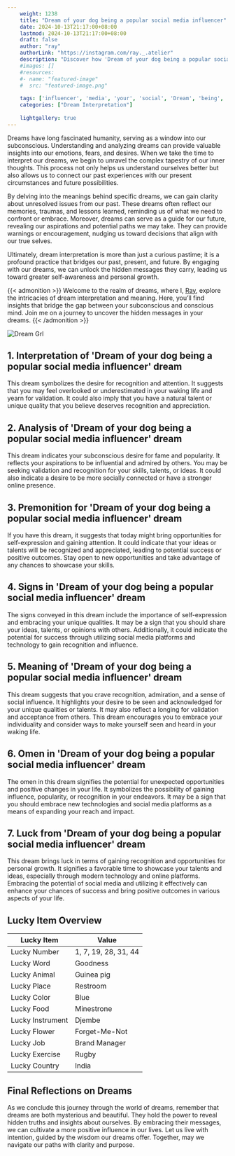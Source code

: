 ```yaml
---
    weight: 1238
    title: "Dream of your dog being a popular social media influencer"  # Assuming 'title' column exists
    date: 2024-10-13T21:17:00+08:00
    lastmod: 2024-10-13T21:17:00+08:00
    draft: false
    author: "ray"
    authorLink: "https://instagram.com/ray._.atelier"
    description: "Discover how 'Dream of your dog being a popular social media influencer' can interpret your future and uncover its significant meanings in your life."
    #images: []
    #resources:
    #- name: "featured-image"
    #  src: "featured-image.png"
    
    tags: ['influencer', 'media', 'your', 'social', 'Dream', 'being', 'a', 'popular', 'of', 'dog']
    categories: ["Dream Interpretation"]
    
    lightgallery: true
---
```

    
Dreams have long fascinated humanity, serving as a window into our subconscious. Understanding and analyzing dreams can provide valuable insights into our emotions, fears, and desires. When we take the time to interpret our dreams, we begin to unravel the complex tapestry of our inner thoughts. This process not only helps us understand ourselves better but also allows us to connect our past experiences with our present circumstances and future possibilities.

By delving into the meanings behind specific dreams, we can gain clarity about unresolved issues from our past. These dreams often reflect our memories, traumas, and lessons learned, reminding us of what we need to confront or embrace. Moreover, dreams can serve as a guide for our future, revealing our aspirations and potential paths we may take. They can provide warnings or encouragement, nudging us toward decisions that align with our true selves.

Ultimately, dream interpretation is more than just a curious pastime; it is a profound practice that bridges our past, present, and future. By engaging with our dreams, we can unlock the hidden messages they carry, leading us toward greater self-awareness and personal growth.

{{< admonition >}}
Welcome to the realm of dreams, where I, [Ray](https://instagram.com/ray._.atelier), explore the intricacies of dream interpretation and meaning. Here, you’ll find insights that bridge the gap between your subconscious and conscious mind. Join me on a journey to uncover the hidden messages in your dreams.
{{< /admonition >}}

![Dream Grl](https://cdn.pixabay.com/photo/2017/11/02/03/35/gothic-2910057_1280.jpg "Dream Grl")

## 1. Interpretation of 'Dream of your dog being a popular social media influencer' dream
 This dream symbolizes the desire for recognition and attention. It suggests that you may feel overlooked or underestimated in your waking life and yearn for validation. It could also imply that you have a natural talent or unique quality that you believe deserves recognition and appreciation.

## 2. Analysis of 'Dream of your dog being a popular social media influencer' dream
 This dream indicates your subconscious desire for fame and popularity. It reflects your aspirations to be influential and admired by others. You may be seeking validation and recognition for your skills, talents, or ideas. It could also indicate a desire to be more socially connected or have a stronger online presence.

## 3. Premonition for 'Dream of your dog being a popular social media influencer' dream
 If you have this dream, it suggests that today might bring opportunities for self-expression and gaining attention. It could indicate that your ideas or talents will be recognized and appreciated, leading to potential success or positive outcomes. Stay open to new opportunities and take advantage of any chances to showcase your skills.

## 4. Signs in 'Dream of your dog being a popular social media influencer' dream
 The signs conveyed in this dream include the importance of self-expression and embracing your unique qualities. It may be a sign that you should share your ideas, talents, or opinions with others. Additionally, it could indicate the potential for success through utilizing social media platforms and technology to gain recognition and influence.

## 5. Meaning of 'Dream of your dog being a popular social media influencer' dream
 This dream suggests that you crave recognition, admiration, and a sense of social influence. It highlights your desire to be seen and acknowledged for your unique qualities or talents. It may also reflect a longing for validation and acceptance from others. This dream encourages you to embrace your individuality and consider ways to make yourself seen and heard in your waking life.

## 6. Omen in 'Dream of your dog being a popular social media influencer' dream
 The omen in this dream signifies the potential for unexpected opportunities and positive changes in your life. It symbolizes the possibility of gaining influence, popularity, or recognition in your endeavors. It may be a sign that you should embrace new technologies and social media platforms as a means of expanding your reach and impact.

## 7. Luck from 'Dream of your dog being a popular social media influencer' dream
 This dream brings luck in terms of gaining recognition and opportunities for personal growth. It signifies a favorable time to showcase your talents and ideas, especially through modern technology and online platforms. Embracing the potential of social media and utilizing it effectively can enhance your chances of success and bring positive outcomes in various aspects of your life.

## Lucky Item Overview
| Lucky Item          | Value              |
|---------------|--------------------|
| Lucky Number        | 1, 7, 19, 28, 31, 44  |
| Lucky Word          | Goodness |
| Lucky Animal        | Guinea pig |
| Lucky Place         | Restroom     |
| Lucky Color         | Blue     |
| Lucky Food          | Minestrone      |
| Lucky Instrument    | Djembe |
| Lucky Flower        | Forget-Me-Not    |
| Lucky Job           | Brand Manager       |
| Lucky Exercise      | Rugby  |
| Lucky Country       | India    |


##  Final Reflections on Dreams

As we conclude this journey through the world of dreams, remember that dreams are both mysterious and beautiful. They hold the power to reveal hidden truths and insights about ourselves. By embracing their messages, we can cultivate a more positive influence in our lives. Let us live with intention, guided by the wisdom our dreams offer. Together, may we navigate our paths with clarity and purpose.
